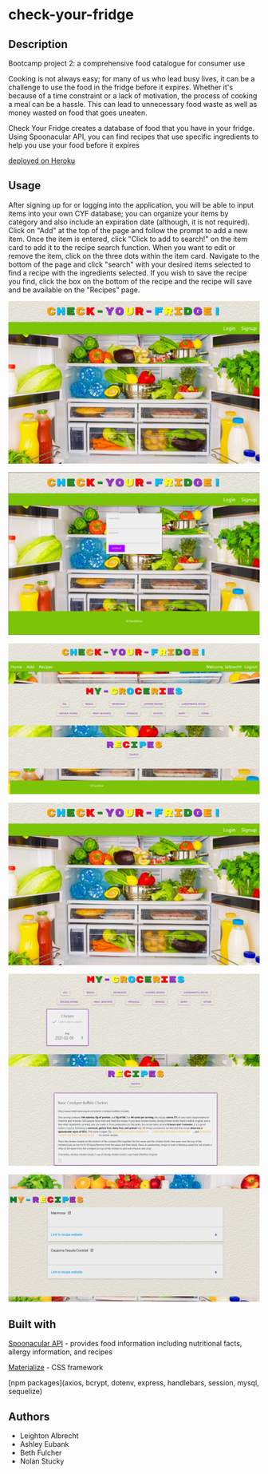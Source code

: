 # check-your-fridge

## Description

Bootcamp project 2: a comprehensive food catalogue for consumer use

Cooking is not always easy; for many of us who lead busy lives, it can be a challenge to use the food in the fridge before it expires. Whether it's because of a time constraint or a lack of motivation, the process of cooking a meal can be a hassle. This can lead to unnecessary food waste as well as money wasted on food that goes uneaten.

Check Your Fridge creates a database of food that you have in your fridge. Using Spoonacular API, you can find recipes that use specific ingredients to help you use your food before it expires

[deployed on Heroku](https://check-your-fridge.herokuapp.com/)

## Usage

After signing up for or logging into the application, you will be able to input items into your own CYF database; you can organize your items by category and also include an expiration date (although, it is not required). Click on "Add" at the top of the page and follow the prompt to add a new item. Once the item is entered, click "Click to add to search!" on the item card to add it to the recipe search function. When you want to edit or remove the item, click on the three dots within the item card.
Navigate to the bottom of the page and click "search" with your desired items selected to find a recipe with the ingredients selected. If you wish to save the recipe you find, click the box on the bottom of the recipe and the recipe will save and be available on the "Recipes" page.

![CYF Landing Page](https://github.com/lbalbrecht/check-your-fridge/blob/main/assets/home-page.png)

![CYF Signup Page](https://github.com/lbalbrecht/check-your-fridge/blob/main/assets/signup-page.png)

![CYF Login Page](https://github.com/lbalbrecht/check-your-fridge/blob/main/assets/home-login.png)

![CYF Home Page](https://github.com/lbalbrecht/check-your-fridge/blob/main/assets/home-page.png)

![CYF Recipe Search Page](https://github.com/lbalbrecht/check-your-fridge/blob/main/assets/search-results.png)

![CYF Recipe Page](https://github.com/lbalbrecht/check-your-fridge/blob/main/assets/recipe.png)

## Built with

[Spoonacular API](https://spoonacular.com/food-api) -
provides food information including nutritional facts, allergy information, and recipes

[Materialize](https://materializecss.com/getting-started.html) -
CSS framework

[npm packages](axios, bcrypt, dotenv, express, handlebars, session, mysql, sequelize)

## Authors

* Leighton Albrecht
* Ashley Eubank
* Beth Fulcher
* Nolan Stucky

